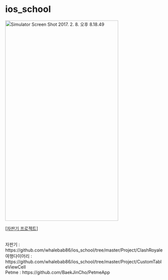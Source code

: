 # ios_school

<a data-flickr-embed="true"  href="https://www.flickr.com/photos/151739610@N03/32657036441/in/datetaken/" title="Simulator Screen Shot 2017. 2. 8. 오후 8.18.49"><img src="https://c1.staticflickr.com/1/684/32657036441_e694ddaec1_z.jpg" width="360" height="640" alt="Simulator Screen Shot 2017. 2. 8. 오후 8.18.49"></a>
<br/>

[[자판기 프로젝트](https://github.com/whalebab86/ios_school/tree/master/Project/ClashRoyale "자판기 프로젝트")]

<br/>
자판기       : https://github.com/whalebab86/ios_school/tree/master/Project/ClashRoyale
<br/>
여행다이어리 : https://github.com/whalebab86/ios_school/tree/master/Project/CustomTableViewCell
<br/>
Petme : https://github.com/BaekJinCho/PetmeApp
